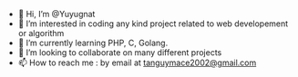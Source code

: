 - 👋 Hi, I’m @Yuyugnat
- 👀 I’m interested in coding any kind project related to web developement or algorithm
- 🌱 I’m currently learning PHP, C, Golang.
- 💞️ I’m looking to collaborate on many different projects
- 📫 How to reach me : by email at tanguymace2002@gmail.com
